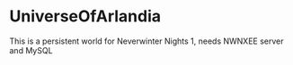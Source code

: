 # UniverseOfArlandia
This is a persistent world for Neverwinter Nights 1, needs NWNXEE server and MySQL
